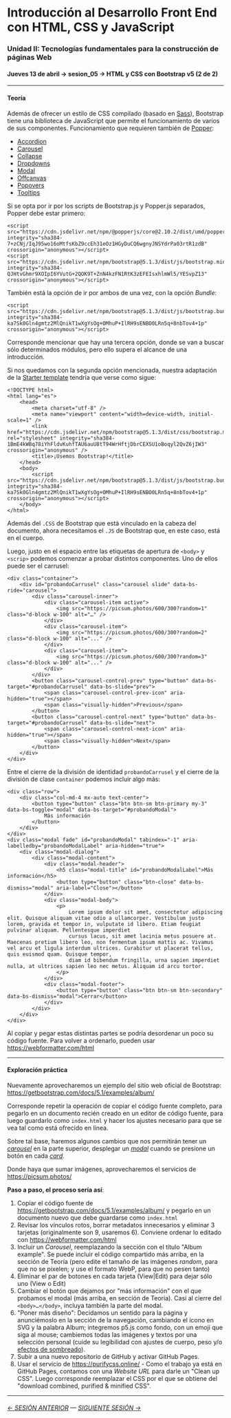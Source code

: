 # Introducción al Desarrollo Front End con HTML, CSS y JavaScript

### Unidad II: Tecnologías fundamentales para la construcción de páginas Web

#### Jueves 13 de abril → sesion_05 → HTML y CSS con Bootstrap v5 (2 de 2)

- - - - - - - - 

#### Teoría

Además de ofrecer un estilo de CSS compilado (basado en [Sass](https://sass-lang.com/)), Bootstrap tiene una biblioteca de JavaScript que permite el funcionamiento de varios de sus componentes. Funcionamiento que requieren también de [Popper](https://popper.js.org/):

- [Accordion](https://getbootstrap.com/docs/5.1/components/accordion/)
- [Carousel](https://getbootstrap.com/docs/5.1/components/carousel/)
- [Collapse](https://getbootstrap.com/docs/5.1/components/collapse/)
- [Dropdowns](https://getbootstrap.com/docs/5.1/components/dropdowns/)
- [Modal](https://getbootstrap.com/docs/5.1/components/modal/)
- [Offcanvas](https://getbootstrap.com/docs/5.1/components/offcanvas/)
- [Popovers](https://getbootstrap.com/docs/5.1/components/popovers/)
- [Tooltips](https://getbootstrap.com/docs/5.1/components/tooltips/)

Si se opta por ir por los scripts de Bootstrap.js y Popper.js separados, Popper debe estar primero:

```
<script src="https://cdn.jsdelivr.net/npm/@popperjs/core@2.10.2/dist/umd/popper.min.js" integrity="sha384-7+zCNj/IqJ95wo16oMtfsKbZ9ccEh31eOz1HGyDuCQ6wgnyJNSYdrPa03rtR1zdB" crossorigin="anonymous"></script>
<script src="https://cdn.jsdelivr.net/npm/bootstrap@5.1.3/dist/js/bootstrap.min.js" integrity="sha384-QJHtvGhmr9XOIpI6YVutG+2QOK9T+ZnN4kzFN1RtK3zEFEIsxhlmWl5/YESvpZ13" crossorigin="anonymous"></script>
```

También está la opción de ir por ambos de una vez, con la opción *Bundle*:

```
<script src="https://cdn.jsdelivr.net/npm/bootstrap@5.1.3/dist/js/bootstrap.bundle.min.js" integrity="sha384-ka7Sk0Gln4gmtz2MlQnikT1wXgYsOg+OMhuP+IlRH9sENBO0LRn5q+8nbTov4+1p" crossorigin="anonymous"></script>
```

Corresponde mencionar que hay una tercera opción, donde se van a buscar sólo determinados módulos, pero ello supera el alcance de una introducción.

Si nos quedamos con la segunda opción mencionada, nuestra adaptación de la [Starter template](https://getbootstrap.com/docs/5.1/getting-started/introduction/#starter-template) tendría que verse como sigue:

```
<!DOCTYPE html>
<html lang="es">
    <head>
        <meta charset="utf-8" />
        <meta name="viewport" content="width=device-width, initial-scale=1" />
        <link href="https://cdn.jsdelivr.net/npm/bootstrap@5.1.3/dist/css/bootstrap.min.css" rel="stylesheet" integrity="sha384-1BmE4kWBq78iYhFldvKuhfTAU6auU8tT94WrHftjDbrCEXSU1oBoqyl2QvZ6jIW3" crossorigin="anonymous" />
        <title>¡Usemos Bootstrap!</title>
    </head>
    <body>
        <script src="https://cdn.jsdelivr.net/npm/bootstrap@5.1.3/dist/js/bootstrap.bundle.min.js" integrity="sha384-ka7Sk0Gln4gmtz2MlQnikT1wXgYsOg+OMhuP+IlRH9sENBO0LRn5q+8nbTov4+1p" crossorigin="anonymous"></script>
    </body>
</html>
```

Además del `.CSS` de Bootstrap que está vinculado en la cabeza del documento, ahora necesitamos el `.JS` de Bootstrap que, en este caso, está en el cuerpo.

Luego, justo en el espacio entre las etiquetas de apertura de `<body>` y `<scrip>` podemos comenzar a probar distintos componentes. Uno de ellos puede ser el carrusel:

```
<div class="container">
    <div id="probandoCarrusel" class="carousel slide" data-bs-ride="carousel">
        <div class="carousel-inner">
            <div class="carousel-item active">
                <img src="https://picsum.photos/600/300?random=1" class="d-block w-100" alt="…" />
            </div>
            <div class="carousel-item">
                <img src="https://picsum.photos/600/300?random=2" class="d-block w-100" alt="..." />
            </div>
            <div class="carousel-item">
                <img src="https://picsum.photos/600/300?random=3" class="d-block w-100" alt="..." />
            </div>
        </div>
        <button class="carousel-control-prev" type="button" data-bs-target="#probandoCarrusel" data-bs-slide="prev">
            <span class="carousel-control-prev-icon" aria-hidden="true"></span>
            <span class="visually-hidden">Previous</span>
        </button>
        <button class="carousel-control-next" type="button" data-bs-target="#probandoCarrusel" data-bs-slide="next">
            <span class="carousel-control-next-icon" aria-hidden="true"></span>
            <span class="visually-hidden">Next</span>
        </button>
    </div>
</div>
```

Entre el cierre de la división de identidad `probandoCarrusel` y el cierre de la división de clase `container` podemos incluir algo más:

```
<div class="row">
    <div class="col-md-4 mx-auto text-center">
        <button type="button" class="btn btn-sm btn-primary my-3" data-bs-toggle="modal" data-bs-target="#probandoModal">
            Más información
        </button>
    </div>
</div>
<div class="modal fade" id="probandoModal" tabindex="-1" aria-labelledby="probandoModalLabel" aria-hidden="true">
    <div class="modal-dialog">
        <div class="modal-content">
            <div class="modal-header">
                <h5 class="modal-title" id="probandoModalLabel">Más información</h5>
                <button type="button" class="btn-close" data-bs-dismiss="modal" aria-label="Close"></button>
            </div>
            <div class="modal-body">
                <p>
                    Lorem ipsum dolor sit amet, consectetur adipiscing elit. Quisque aliquam vitae odio a ullamcorper. Vestibulum justo lorem, gravida et tempor in, vulputate id libero. Etiam feugiat pulvinar aliquam. Pellentesque imperdiet
                    cursus lacus, sit amet lacinia metus posuere at. Maecenas pretium libero leo, non fermentum ipsum mattis ac. Vivamus vel arcu et ligula interdum ultrices. Curabitur ut placerat tellus, quis euismod quam. Quisque tempor,
                    diam id bibendum fringilla, urna sapien imperdiet nulla, at ultrices sapien leo nec metus. Aliquam id arcu tortor.
                </p>
            </div>
            <div class="modal-footer">
                <button type="button" class="btn btn-sm btn-secondary" data-bs-dismiss="modal">Cerrar</button>
            </div>
        </div>
    </div>
</div>
```

Al copiar y pegar estas distintas partes se podría desordenar un poco su código fuente. Para volver a ordenarlo, pueden usar https://webformatter.com/html 

- - - - - - - - - -

#### Exploración práctica

Nuevamente aprovecharemos un ejemplo del sitio web oficial de Bootstrap: https://getbootstrap.com/docs/5.1/examples/album/

Corresponde repetir la operación de copiar el código fuente completo, para pegarlo en un documento recién creado en un editor de código fuente, para luego guardarlo como `index.html` y hacer los ajustes necesario para que se vea tal como está ofrecido en línea. 

Sobre tal base, haremos algunos cambios que nos permitirán tener un [*carousel*](https://getbootstrap.com/docs/5.1/components/carousel/) en la parte superior, desplegar un [*modal*](https://getbootstrap.com/docs/5.1/components/modal/) cuando se presione un botón en cada [*card*](https://getbootstrap.com/docs/5.1/components/card/). 

Donde haya que sumar imágenes, aprovecharemos el servicios de https://picsum.photos/

**Paso a paso, el proceso sería así**:

1. Copiar el código fuente de https://getbootstrap.com/docs/5.1/examples/album/ y pegarlo en un documento nuevo que debe guardarse como `index.html`
2. Revisar los vínculos rotos, borrar metadatos innecesarios y eliminar 3 tarjetas (originalmente son 9, usaremos 6). Conviene ordenar lo editado con https://webformatter.com/html
3. Incluir un *Carousel*, reemplazando la sección con el título "Album example". Se puede incluir el código compartido más arriba, en la sección de Teoría (pero edite el tamaño de las imágenes *random*, para que no se pixelen; y use el formato WebP, para que no pesen tanto)
4. Eliminar el par de botones en cada tarjeta (View|Edit) para dejar sólo uno (View o Edit)
5. Cambiar el botón que dejamos por "más información" con el que probamos el modal (más arriba, en sección de Teoría). Casi al cierre del `<body>…</body>`, incluya también la parte del modal.
6. "Poner más diseño": Decidamos un sentido para la página y anunciémoslo en la sección de la navegación, cambiando el ícono en SVG y la palabra Album; integremos p5.js como fondo, con un emoji que siga al mouse; cambiemos todas las imágenes y textos por una selección personal (cuide su legibilidad con ajustes de cuerpo, peso y/o [efectos de sombreado](https://www.w3schools.com/cssref/css3_pr_text-shadow.asp)).
7. Subir a una nuevo repositorio de GitHub y activar GitHub Pages.
8. Usar el servicio de https://purifycss.online/ - Como el trabajo ya está en GitHub Pages, contamos con una *Website URL* para darle un "Clean up CSS". Luego corresponde reemplazar el CSS por el que se obtiene del "download combined, purified & minified CSS".

- - - - - - - 

###### [← SESIÓN ANTERIOR](https://github.com/profesorfaco/front-2023-1/tree/main/sesion_04) — [SIGUIENTE SESIÓN →](https://github.com/profesorfaco/front-2023-1/tree/main/sesion_06)
